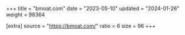 +++
title = "bmoat.com"
date = "2023-05-10"
updated = "2024-01-26"
weight = 98364

[extra]
source = "https://bmoat.com/"
ratio = 6
size = 96
+++
